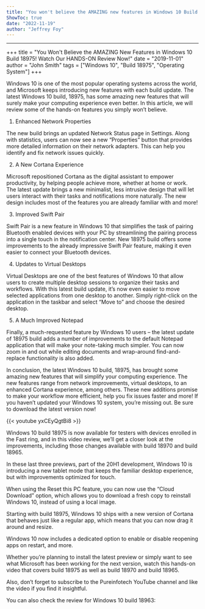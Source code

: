 ```yaml
---
title: "You won't believe the AMAZING new features in Windows 10 Build 18975! Watch our HANDS-ON review now!"
ShowToc: true 
date: "2022-11-19"
author: "Jeffrey Foy"
---
```

*****
+++ 
title = "You Won't Believe the AMAZING New Features in Windows 10 Build 18975! Watch Our HANDS-ON Review Now!"
date = "2019-11-01"
author = "John Smith"
tags = ["Windows 10", "Build 18975", "Operating System"]
+++ 

Windows 10 is one of the most popular operating systems across the world, and Microsoft keeps introducing new features with each build update. The latest Windows 10 build, 18975, has some amazing new features that will surely make your computing experience even better. In this article, we will review some of the hands-on features you simply won’t believe.

1. Enhanced Network Properties

The new build brings an updated Network Status page in Settings. Along with statistics, users can now see a new “Properties” button that provides more detailed information on their network adapters. This can help you identify and fix network issues quickly.

2. A New Cortana Experience

Microsoft repositioned Cortana as the digital assistant to empower productivity, by helping people achieve more, whether at home or work. The latest update brings a new minimalist, less intrusive design that will let users interact with their tasks and notifications more naturally. The new design includes most of the features you are already familiar with and more!

3. Improved Swift Pair

Swift Pair is a new feature in Windows 10 that simplifies the task of pairing Bluetooth enabled devices with your PC by streamlining the pairing process into a single touch in the notification center. New 18975 build offers some improvements to the already impressive Swift Pair feature, making it even easier to connect your Bluetooth devices.

4. Updates to Virtual Desktops

Virtual Desktops are one of the best features of Windows 10 that allow users to create multiple desktop sessions to organize their tasks and workflows. With this latest build update, it’s now even easier to move selected applications from one desktop to another. Simply right-click on the application in the taskbar and select “Move to” and choose the desired desktop.

5. A Much Improved Notepad

Finally, a much-requested feature by Windows 10 users – the latest update of 18975 build adds a number of improvements to the default Notepad application that will make your note-taking much simpler. You can now zoom in and out while editing documents and wrap-around find-and-replace functionality is also added.

In conclusion, the latest Windows 10 build, 18975, has brought some amazing new features that will simplify your computing experience. The new features range from network improvements, virtual desktops, to an enhanced Cortana experience, among others. These new additions promise to make your workflow more efficient, help you fix issues faster and more! If you haven’t updated your Windows 10 system, you’re missing out. Be sure to download the latest version now!

{{< youtube yxCEyQgtBi8 >}} 



Windows 10 build 18975 is now available for testers with devices enrolled in the Fast ring, and in this video review, we’ll get a closer look at the improvements, including those changes available with build 18970 and build 18965.
 
In these last three previews, part of the 20H1 development, Windows 10 is introducing a new tablet mode that keeps the familiar desktop experience, but with improvements optimized for touch.
 
When using the Reset this PC feature, you can now use the “Cloud Download” option, which allows you to download a fresh copy to reinstall Windows 10, instead of using a local image.
 
Starting with build 18975, Windows 10 ships with a new version of Cortana that behaves just like a regular app, which means that you can now drag it around and resize.
 
Windows 10 now includes a dedicated option to enable or disable reopening apps on restart, and more.
 
Whether you’re planning to install the latest preview or simply want to see what Microsoft has been working for the next version, watch this hands-on video that covers build 18975 as well as build 18970 and build 18965.
 
Also, don’t forget to subscribe to the Pureinfotech YouTube channel and like the video if you find it insightful.
 
You can also check the review for Windows 10 build 18963:
 






